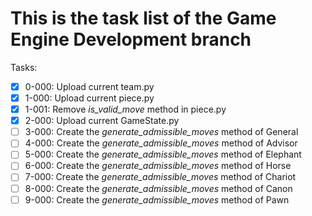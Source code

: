 # This is the task list of the Game Engine Development branch

Tasks:

- [x] 0-000: Upload current team.py
- [x] 1-000: Upload current piece.py
- [x] 1-001: Remove *is_valid_move* method in piece.py
- [x] 2-000: Upload current GameState.py
- [ ] 3-000: Create the *generate_admissible_moves* method of General
- [ ] 4-000: Create the *generate_admissible_moves* method of Advisor
- [ ] 5-000: Create the *generate_admissible_moves* method of Elephant
- [ ] 6-000: Create the *generate_admissible_moves* method of Horse
- [ ] 7-000: Create the *generate_admissible_moves* method of Chariot
- [ ] 8-000: Create the *generate_admissible_moves* method of Canon
- [ ] 9-000: Create the *generate_admissible_moves* method of Pawn

